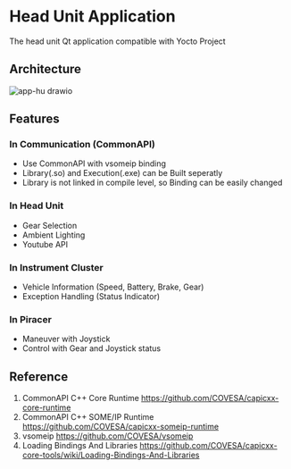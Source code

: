 # Head Unit Application

The head unit Qt application compatible with Yocto Project

## Architecture
![app-hu drawio](https://github.com/SEA-ME-Team4/app-hu/assets/120576021/11a14785-afc8-496c-a43a-125730625d5b)

## Features

### In Communication (CommonAPI)

- Use CommonAPI with vsomeip binding
- Library(.so) and Execution(.exe) can be Built seperatly
- Library is not linked in compile level, so Binding can be easily changed

### In Head Unit

- Gear Selection
- Ambient Lighting
- Youtube API

### In Instrument Cluster

- Vehicle Information (Speed, Battery, Brake, Gear)
- Exception Handling (Status Indicator)

### In Piracer

- Maneuver with Joystick
- Control with Gear and Joystick status

## Reference
1. CommonAPI C++ Core Runtime
https://github.com/COVESA/capicxx-core-runtime
2. CommonAPI C++ SOME/IP Runtime
https://github.com/COVESA/capicxx-someip-runtime
3. vsomeip
https://github.com/COVESA/vsomeip
4. Loading Bindings And Libraries
https://github.com/COVESA/capicxx-core-tools/wiki/Loading-Bindings-And-Libraries